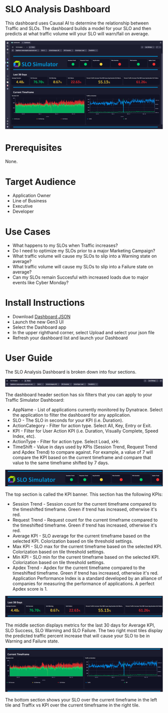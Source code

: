 # SLO Analysis Dashboard
This dashboard uses Causal AI to determine the relationship between Traffic and SLOs. The dashboard builds a model for your SLO and then predicts at what traffic volume will your SLO will warn/fail on average.

![SLO Analysis Dashboard](SLOAnalysis.png)

# Prerequisites

None.

# Target Audience

- Application Owner
- Line of Business
- Executive
- Developer

# Use Cases

- What happens to my SLOs when Traffic increases?
- Do I need to optimize my SLOs prior to a major Marketing Campaign?
- What traffic volume will cause my SLOs to slip into a Warning state on average?
- What traffic volume will cause my SLOs to slip into a Failure state on average?
- Can my SLOs remain Succesful with increased loads due to major events like Cyber Monday?
  
# Install Instructions

- Download [Dashboard JSON](https://github.com/TechShady/Dynatrace-Dashboards-Gen3/blob/main/SLO%20Analysis.json)
- Launch the new Gen3 UI
- Select the Dashboard app
- In the upper righthand corner, select Upload and select your json file
- Refresh your dashboard list and launch your Dashboard

# User Guide

The SLO Analysis Dashboard is broken down into four sections.

![SLO Analysis Dashboard](SLOAnalysis-0.png)

The dashboard header section has six filters that you can apply to your Traffic Simulator Dashboard:
- AppName - List of applications currently monitored by Dynatrace. Select the application to filter the dashboard for any application. 
- SLO - The SLO in seconds for your KPI (i.e. Duration).
- ActionCategory - Filter for action type. Select All, Key, Entry or Exit.
- KPI - Filter for User Action KPI (i.e. Duration, Visually Complete, Speed Index, etc).
- ActionType - Filter for action type. Select Load, xHr.
- TimeShift - Value in days used by KPIs (Session Trend, Request Trend and Apdex Trend) to compare against. For example, a value of 7 will compare the KPI based on the current timeframe and compare that value to the same timeframe shifted by 7 days.
  
![SLO Analysis Dashboard](SLOAnalysis-1.png)

The top section is called the KPI banner. This section has the following KPIs:
- Session Trend - Session count for the current timeframe compared to the timeshifted timeframe. Green if trend has increased, otherwise it's red.
- Request Trend - Request count for the current timeframe compared to the timeshifted timeframe. Green if trend has increased, otherwise it's red.
- Average KPI - SLO average for the current timeframe based on the selected KPI. Colorization based on tile threshold settings.
- Max KPI - SLO max for the current timeframe based on the selected KPI. Colorization based on tile threshold settings.
- Min KPI - SLO min for the current timeframe based on the selected KPI. Colorization based on tile threshold settings.
- Apdex Trend - Apdex for the current timeframe compared to the timeshifted timeframe. Green if trend has increased, otherwise it's red. Application Performance Index is a standard developed by an alliance of companies for measuring the performance of applications. A perfect Apdex score is 1.

![SLO Analysis Dashboard](SLOAnalysis-2.png)

The middle section displays metrics for the last 30 days for Average KPI, SLO Success, SLO Warning and SLO Failure. The two right most tiles display the predicted traffic percent increase that will cause your SLO to be in Warning and Failure state. 

![SLO Analysis Dashboard](SLOAnalysis-3.png)

The bottom section shows your SLO over the current timeframe in the left tile and Traffix vs KPI over the current timefrsame in the right tile.

